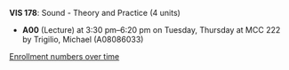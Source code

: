 **VIS 178**: Sound - Theory and Practice (4 units)

- **A00** (Lecture) at 3:30 pm–6:20 pm on Tuesday, Thursday at MCC 222 by Trigilio, Michael (A08086033)

[Enrollment numbers over time](./VIS178.tsv)
